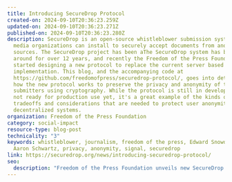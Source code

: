 ```yaml
---
title: Introducing SecureDrop Protocol
created-on: 2024-09-10T20:36:23.259Z
updated-on: 2024-09-10T20:36:23.271Z
published-on: 2024-09-10T20:36:23.280Z
description: SecureDrop is an open-source whistleblower submission system that
  media organizations can install to securely accept documents from anonymous
  sources. The SecureDrop project has been aThe SecureDrop system has been
  around for over 12 years, and recently the Freedom of the Press Foundation
  started designing a new protocol to replace the current server based
  implementation. This blog, and the accompanying code at
  https://github.com/freedomofpress/securedrop-protocol/, goes into detail about
  how the new protocol works to preserve the privacy and anonymity of the
  submitters using cryptography. While the protocol is still in development and
  not ready for production use yet, it's a great example of the kinds of
  tradeoffs and considerations that are needed to protect user anonymity in
  decentralized systems.
organization: Freedom of the Press Foundation
category: social-impact
resource-type: blog-post
technicality: "3"
keywords: whistleblower, journalism, freedom of the press, Edward Snowden,
  Aaron Schwartz, privacy, anonymity, signal, securedrop
link: https://securedrop.org/news/introducing-securedrop-protocol/
seo:
  description: "Freedom of the Press Foundation unveils new SecureDrop protocol using cryptography to enhance whistleblower anonymity in decentralized systems, replacing their 12-year-old server-based architecture."
---
```

